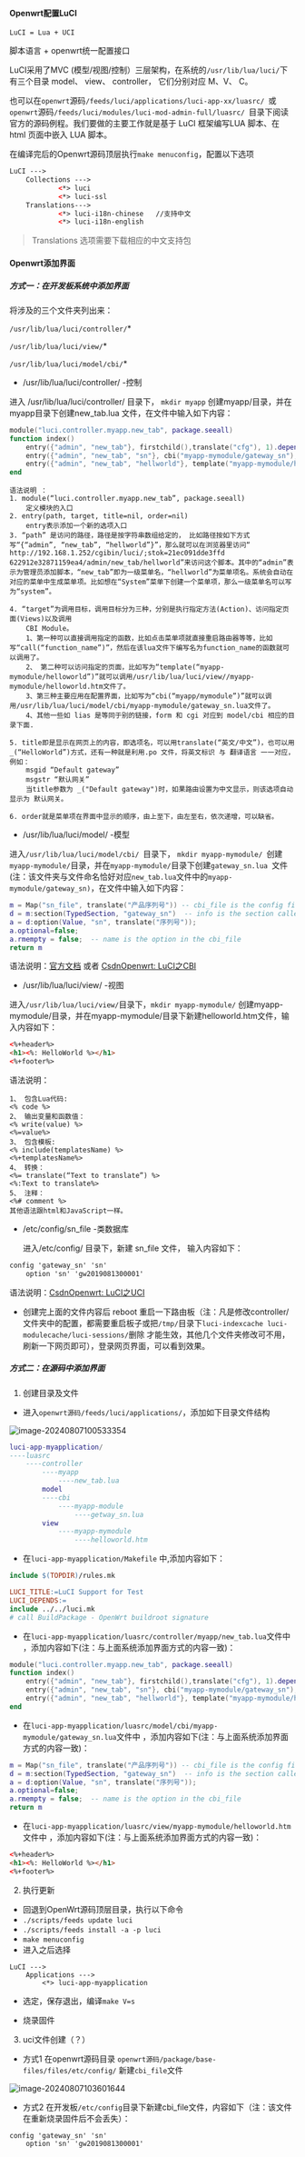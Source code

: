 #### Openwrt配置LuCI

`LuCI = Lua + UCI`

脚本语言 + openwrt统一配置接口

LuCI采用了MVC (模型/视图/控制）三层架构，在系统的`/usr/lib/lua/luci/`下有三个目录 model、 view、 controller， 它们分别对应 M、V、 C。

也可以在`openwrt`源码`/feeds/luci/applications/luci-app-xx/luasrc/ `或 `openwrt`源码`/feeds/luci/modules/luci-mod-admin-full/luasrc/ `目录下阅读官方的源码例程。我们要做的主要工作就是基于 LuCI 框架编写LUA 脚本、在 html 页面中嵌入 LUA 脚本。

在编译完后的Openwrt源码顶层执行`make menuconfig`，配置以下选项

```html
LuCI --->
	Collections --->
			<*> luci
			<*> luci-ssl
	Translations--->
			<*> luci-i18n-chinese   //支持中文
			<*> luci-i18n-english 
```

> Translations 选项需要下载相应的中文支持包

#### Openwrt添加界面

##### 方式一：在开发板系统中添加界面

将涉及的三个文件夹列出来：

`/usr/lib/lua/luci/controller/`*

`/usr/lib/lua/luci/view/`*

`/usr/lib/lua/luci/model/cbi/`*

* /usr/lib/lua/luci/controller/ -控制

进入 /usr/lib/lua/luci/controller/ 目录下， `mkdir myapp` 创建myapp/目录，并在myapp目录下创建new_tab.lua 文件，在文件中输入如下内容：

```lua
module("luci.controller.myapp.new_tab", package.seeall) 
function index()
    entry({"admin", "new_tab"}, firstchild(),translate("cfg"), 1).dependent=false
    entry({"admin", "new_tab", "sn"}, cbi("myapp-mymodule/gateway_sn"), translate("sn"), 2)
    entry({"admin", "new_tab", "hellworld"}, template("myapp-mymodule/helloworld"), _("HelloWorld"), 3)
end
```

    语法说明 ：
    1. module(“luci.controller.myapp.new_tab”, package.seeall)
        定义模块的入口
    2. entry(path, target, title=nil, order=nil)
        entry表示添加一个新的选项入口
    3. “path” 是访问的路径，路径是按字符串数组给定的， 比如路径按如下方式写“{“admin”, “new_tab”, “hellworld”}”，那么就可以在浏览器里访问“ http://192.168.1.252/cgibin/luci/;stok=21ec091dde3ffd 622912e32871159ea4/admin/new_tab/hellworld”来访问这个脚本。其中的“admin”表示为管理员添加脚本，“new_tab”即为一级菜单名，“hellworld”为菜单项名。系统会自动在对应的菜单中生成菜单项。比如想在“System”菜单下创建一个菜单项，那么一级菜单名可以写为“system”。
    
    4. “target”为调用目标，调用目标分为三种，分别是执行指定方法(Action)、访问指定页面(Views)以及调用
        CBI Module。
        1、第一种可以直接调用指定的函数，比如点击菜单项就直接重启路由器等等，比如写“call(“function_name”)”，然后在该lua文件下编写名为function_name的函数就可以调用了。
        2、 第二种可以访问指定的页面，比如写为“template(“myapp-mymodule/helloworld”)”就可以调用/usr/lib/lua/luci/view//myapp-mymodule/helloworld.htm文件了。
        3、第三种主要应用在配置界面，比如写为“cbi(“myapp/mymodule”)”就可以调用/usr/lib/lua/luci/model/cbi/myapp-mymodule/gateway_sn.lua文件了。
        4、其他一些如 lias 是等同于别的链接，form 和 cgi 对应到 model/cbi 相应的目录下面.
        
    5. title即是显示在网页上的内容，即选项名，可以用translate(“英文/中文”)，也可以用_(“HelloWorld”)方式，还有一种就是利用.po 文件，将英文标识 与 翻译语言 一一对应，例如：
        msgid “Default gateway”
        msgstr “默认网关”
        当title参数为 _("Default gateway")时，如果路由设置为中文显示，则该选项自动显示为 默认网关。
        
    6. order就是菜单项在界面中显示的顺序，由上至下，由左至右，依次递增，可以缺省。

* /usr/lib/lua/luci/model/ -模型

进入`/usr/lib/lua/luci/model/cbi/ `目录下， `mkdir myapp-mymodule/ `创建`myapp-mymodule/`目录，并在`myapp-mymodule/`目录下创建`gateway_sn.lua `文件(注：该文件夹与文件命名恰好对应`new_tab.lua`文件中的`myapp-mymodule/gateway_sn)`，在文件中输入如下内容：

```lua
m = Map("sn_file", translate("产品序列号")) -- cbi_file is the config file in /etc/config
d = m:section(TypedSection, "gateway_sn")  -- info is the section called info in cbi_file
a = d:option(Value, "sn", translate("序列号"));
a.optional=false; 
a.rmempty = false;  -- name is the option in the cbi_file
return m
```

语法说明：[官方文档](http://luci.subsignal.org/trac/wiki/Documentation/CBI) 或者 [CsdnOpenwrt: LuCI之CBI](https://blog.csdn.net/qq_28812525/article/details/103881723) 

* /usr/lib/lua/luci/view/ -视图

进入`/usr/lib/lua/luci/view/`目录下，`mkdir myapp-mymodule/` 创建myapp-mymodule/目录，并在myapp-mymodule/目录下新建helloworld.htm文件，输入内容如下：

```html
<%+header%>
<h1><%: HelloWorld %></h1>
<%+footer%>
```

语法说明：

```
1、 包含Lua代码:
<% code %>
2、 输出变量和函数值：
<% write(value) %>
<%=value%>
3、 包含模板:
<% include(templatesName) %>
<%+templatesName%>
4、 转换：
<%= translate(“Text to translate”) %>
<%:Text to translate%>
5、 注释：
<%# comment %>
其他语法跟html和JavaScript一样。
```

* /etc/config/sn_file -类数据库

  进入/etc/config/ 目录下，新建 sn_file 文件， 输入内容如下：

```handlebars
config 'gateway_sn' 'sn'
    option 'sn' 'gw2019081300001'
```

语法说明：[CsdnOpenwrt: LuCI之UCI](https://blog.csdn.net/qq_28812525/article/details/103902872) 

* 创建完上面的文件内容后 reboot 重启一下路由板（注：凡是修改controller/文件夹中的配置，都需要重启板子或把`/tmp/`目录下`luci-indexcache luci-modulecache/luci-sessions/`删除 才能生效，其他几个文件夹修改可不用，刷新一下网页即可），登录网页界面，可以看到效果。

##### 方式二：在源码中添加界面

1. 创建目录及文件

* 进入`openwrt源码/feeds/luci/applications/`，添加如下目录文件结构

![image-20240807100533354](/home/bhhh/snap/typora/90/.config/Typora/typora-user-images/image-20240807100533354.png)

```lua
luci-app-myapplication/
----luasrc
	----controller
		----myapp
			----new_tab.lua
		model
		----cbi
			----myapp-module
				----getway_sn.lua
		view
			----myapp-mymodule
				----helloworld.htm
```

* 在`luci-app-myapplication/Makefile` 中,添加内容如下：

```makefile
include $(TOPDIR)/rules.mk

LUCI_TITLE:=LuCI Support for Test
LUCI_DEPENDS:=
include ../../luci.mk
# call BuildPackage - OpenWrt buildroot signature
```

*  在`luci-app-myapplication/luasrc/controller/myapp/new_tab.lua`文件中 ，添加内容如下(注：与上面系统添加界面方式的内容一致)：

```lua
module("luci.controller.myapp.new_tab", package.seeall) 
function index()
    entry({"admin", "new_tab"}, firstchild(),translate("cfg"), 1).dependent=false
    entry({"admin", "new_tab", "sn"}, cbi("myapp-mymodule/gateway_sn"), translate("sn"), 2)
    entry({"admin", "new_tab", "hellworld"}, template("myapp-mymodule/helloworld"), _("HelloWorld"), 3)
end
```

* 在`luci-app-myapplication/luasrc/model/cbi/myapp-mymodule/gateway_sn.lua`文件中 ，添加内容如下(注：与上面系统添加界面方式的内容一致)：

```lua
m = Map("sn_file", translate("产品序列号")) -- cbi_file is the config file in /etc/config
d = m:section(TypedSection, "gateway_sn")  -- info is the section called info in cbi_file
a = d:option(Value, "sn", translate("序列号"));
a.optional=false; 
a.rmempty = false;  -- name is the option in the cbi_file
return m
```

* 在`luci-app-myapplication/luasrc/view/myapp-mymodule/helloworld.htm` 文件中 ，添加内容如下(注：与上面系统添加界面方式的内容一致)：

```html
<%+header%>
<h1><%: HelloWorld %></h1>
<%+footer%>
```

2. 执行更新

* 回退到OpenWrt源码顶层目录，执行以下命令
* `./scripts/feeds update luci`
* `./scripts/feeds install -a -p luci`
* `make menuconfig`
* 进入之后选择

```
LuCI --->
	Applications ---> 
		<*> luci-app-myapplication
```

* 选定，保存退出，编译`make V=s`

* 烧录固件

3. uci文件创建（？）

* 方式1 在openwrt源码目录 `openwrt源码/package/base-files/files/etc/config/` 新建`cbi_file`文件

![image-20240807103601644](/home/bhhh/snap/typora/90/.config/Typora/typora-user-images/image-20240807103601644.png)

* 方式2 在开发板`/etc/config`目录下新建cbi_file文件，内容如下（注：该文件在重新烧录固件后不会丢失）：

```
config 'gateway_sn' 'sn'
    option 'sn' 'gw2019081300001'
```
